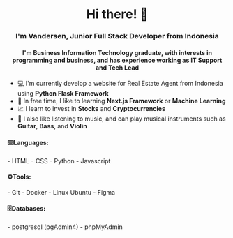 <h1 align="center">Hi there! 👋</h1>
<h3 align="center">I'm Vandersen, Junior Full Stack Developer from Indonesia</h3>
<h4 align="center">I'm Business Information Technology graduate, with interests in programming and business, and has experience working as IT Support and Tech Lead</h4>


- 💻 I'm currently develop a website for Real Estate Agent from Indonesia using **Python Flask Framework**
- 🌱 In free time, I like to learning **Next.js Framework** or **Machine Learning**
- 📈 I learn to invest in **Stocks** and **Cryptocurrencies**
- 🎼 I also like listening to music, and can play musical instruments such as **Guitar**, **Bass**, and **Violin**


<h4>⌨️Languages:</h4>
- HTML
- CSS
- Python
- Javascript


<h4>⚙️Tools:</h4>
- Git
- Docker
- Linux Ubuntu
- Figma


<h4>🗄️Databases:</h4>
- postgresql (pgAdmin4)
- phpMyAdmin
